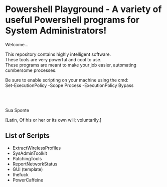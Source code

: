 # Powershell Playground - A variety of useful Powershell programs for System Administrators!

Welcome...

This repository contains highly intelligent software. <br/>
These tools are very powerful and cool to use. <br/>
These programs are meant to make your job easier, automating cumbersome processes.

Be sure to enable scripting on your machine using the cmd: <br/> 
Set-ExecutionPolicy -Scope Process -ExecutionPolicy Bypass


<br/>
<br/>


Sua Sponte

[Latin, Of his or her or its own will; voluntarily.]

## List of Scripts

- ExtractWirelessProfiles
- SysAdminToolkit
- PatchingTools
- ReportNetworkStatus
- GUI (template)
- thefuck
- PowerCaffeine
